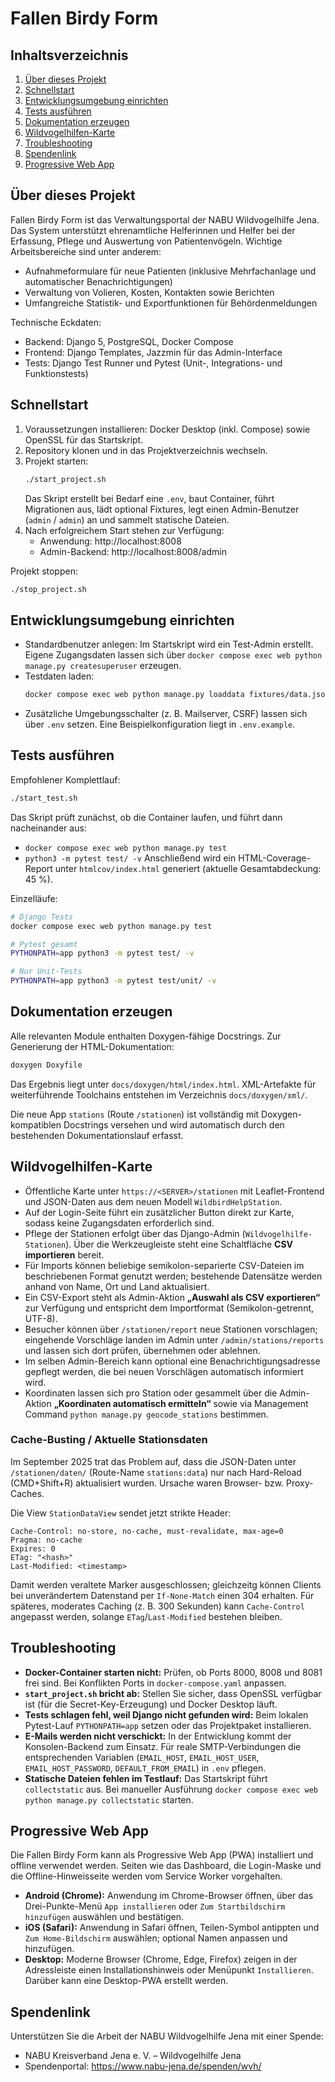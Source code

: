 # Fallen Birdy Form

## Inhaltsverzeichnis
1. [Über dieses Projekt](#über-dieses-projekt)
2. [Schnellstart](#schnellstart)
3. [Entwicklungsumgebung einrichten](#entwicklungsumgebung-einrichten)
4. [Tests ausführen](#tests-ausführen)
5. [Dokumentation erzeugen](#dokumentation-erzeugen)
6. [Wildvogelhilfen-Karte](#wildvogelhilfen-karte)
7. [Troubleshooting](#troubleshooting)
8. [Spendenlink](#spendenlink)
9. [Progressive Web App](#progressive-web-app)

## Über dieses Projekt
Fallen Birdy Form ist das Verwaltungsportal der NABU Wildvogelhilfe Jena. Das System unterstützt ehrenamtliche Helferinnen und Helfer bei der Erfassung, Pflege und Auswertung von Patientenvögeln. Wichtige Arbeitsbereiche sind unter anderem:
- Aufnahmeformulare für neue Patienten (inklusive Mehrfachanlage und automatischer Benachrichtigungen)
- Verwaltung von Volieren, Kosten, Kontakten sowie Berichten
- Umfangreiche Statistik- und Exportfunktionen für Behördenmeldungen

Technische Eckdaten:
- Backend: Django 5, PostgreSQL, Docker Compose
- Frontend: Django Templates, Jazzmin für das Admin-Interface
- Tests: Django Test Runner und Pytest (Unit-, Integrations- und Funktionstests)

## Schnellstart
1. Voraussetzungen installieren: Docker Desktop (inkl. Compose) sowie OpenSSL für das Startskript.
2. Repository klonen und in das Projektverzeichnis wechseln.
3. Projekt starten:
   ```bash
   ./start_project.sh
   ```
   Das Skript erstellt bei Bedarf eine `.env`, baut Container, führt Migrationen aus, lädt optional Fixtures, legt einen Admin-Benutzer (`admin` / `admin`) an und sammelt statische Dateien.
4. Nach erfolgreichem Start stehen zur Verfügung:
   - Anwendung: http://localhost:8008
   - Admin-Backend: http://localhost:8008/admin

Projekt stoppen:
```bash
./stop_project.sh
```

## Entwicklungsumgebung einrichten
- Standardbenutzer anlegen: Im Startskript wird ein Test-Admin erstellt. Eigene Zugangsdaten lassen sich über `docker compose exec web python manage.py createsuperuser` erzeugen.
- Testdaten laden:
  ```bash
  docker compose exec web python manage.py loaddata fixtures/data.json
  ```
- Zusätzliche Umgebungsschalter (z. B. Mailserver, CSRF) lassen sich über `.env` setzen. Eine Beispielkonfiguration liegt in `.env.example`.

## Tests ausführen
Empfohlener Komplettlauf:
```bash
./start_test.sh
```
Das Skript prüft zunächst, ob die Container laufen, und führt dann nacheinander aus:
- `docker compose exec web python manage.py test`
- `python3 -m pytest test/ -v`
Anschließend wird ein HTML-Coverage-Report unter `htmlcov/index.html` generiert (aktuelle Gesamtabdeckung: 45 %).

Einzelläufe:
```bash
# Django Tests
docker compose exec web python manage.py test

# Pytest gesamt
PYTHONPATH=app python3 -m pytest test/ -v

# Nur Unit-Tests
PYTHONPATH=app python3 -m pytest test/unit/ -v
```

## Dokumentation erzeugen
Alle relevanten Module enthalten Doxygen-fähige Docstrings. Zur Generierung der HTML-Dokumentation:
```bash
doxygen Doxyfile
```
Das Ergebnis liegt unter `docs/doxygen/html/index.html`. XML-Artefakte für weiterführende Toolchains entstehen im Verzeichnis `docs/doxygen/xml/`.

Die neue App `stations` (Route `/stationen`) ist vollständig mit Doxygen-kompatiblen Docstrings versehen und wird automatisch durch den bestehenden Dokumentationslauf erfasst.

## Wildvogelhilfen-Karte
- Öffentliche Karte unter `https://<SERVER>/stationen` mit Leaflet-Frontend und JSON-Daten aus dem neuen Modell `WildbirdHelpStation`.
- Auf der Login-Seite führt ein zusätzlicher Button direkt zur Karte, sodass keine Zugangsdaten erforderlich sind.
- Pflege der Stationen erfolgt über das Django-Admin (`Wildvogelhilfe-Stationen`). Über die Werkzeugleiste steht eine Schaltfläche **CSV importieren** bereit.
- Für Imports können beliebige semikolon-separierte CSV-Dateien im beschriebenen Format genutzt werden; bestehende Datensätze werden anhand von Name, Ort und Land aktualisiert.
- Ein CSV-Export steht als Admin-Aktion **„Auswahl als CSV exportieren“** zur Verfügung und entspricht dem Importformat (Semikolon-getrennt, UTF-8).
- Besucher können über `/stationen/report` neue Stationen vorschlagen; eingehende Vorschläge landen im Admin unter `/admin/stations/reports` und lassen sich dort prüfen, übernehmen oder ablehnen.
- Im selben Admin-Bereich kann optional eine Benachrichtigungsadresse gepflegt werden, die bei neuen Vorschlägen automatisch informiert wird.
- Koordinaten lassen sich pro Station oder gesammelt über die Admin-Aktion **„Koordinaten automatisch ermitteln“** sowie via Management Command `python manage.py geocode_stations` bestimmen.

### Cache-Busting / Aktuelle Stationsdaten

Im September 2025 trat das Problem auf, dass die JSON-Daten unter `/stationen/daten/` (Route-Name `stations:data`) nur nach Hard-Reload (CMD+Shift+R) aktualisiert wurden. Ursache waren Browser- bzw. Proxy-Caches.

Die View `StationDataView` sendet jetzt strikte Header:

```
Cache-Control: no-store, no-cache, must-revalidate, max-age=0
Pragma: no-cache
Expires: 0
ETag: "<hash>"
Last-Modified: <timestamp>
```

Damit werden veraltete Marker ausgeschlossen; gleichzeitg können Clients bei unverändertem Datenstand per `If-None-Match` einen 304 erhalten. Für späteres, moderates Caching (z. B. 300 Sekunden) kann `Cache-Control` angepasst werden, solange `ETag`/`Last-Modified` bestehen bleiben.

## Troubleshooting
- **Docker-Container starten nicht:** Prüfen, ob Ports 8000, 8008 und 8081 frei sind. Bei Konflikten Ports in `docker-compose.yaml` anpassen.
- **`start_project.sh` bricht ab:** Stellen Sie sicher, dass OpenSSL verfügbar ist (für die Secret-Key-Erzeugung) und Docker Desktop läuft.
- **Tests schlagen fehl, weil Django nicht gefunden wird:** Beim lokalen Pytest-Lauf `PYTHONPATH=app` setzen oder das Projektpaket installieren.
- **E-Mails werden nicht verschickt:** In der Entwicklung kommt der Konsolen-Backend zum Einsatz. Für reale SMTP-Verbindungen die entsprechenden Variablen (`EMAIL_HOST`, `EMAIL_HOST_USER`, `EMAIL_HOST_PASSWORD`, `DEFAULT_FROM_EMAIL`) in `.env` pflegen.
- **Statische Dateien fehlen im Testlauf:** Das Startskript führt `collectstatic` aus. Bei manueller Ausführung `docker compose exec web python manage.py collectstatic` starten.

## Progressive Web App
Die Fallen Birdy Form kann als Progressive Web App (PWA) installiert und offline verwendet werden. Seiten wie das Dashboard, die Login-Maske und die Offline-Hinweisseite werden vom Service Worker vorgehalten.

- **Android (Chrome):** Anwendung im Chrome-Browser öffnen, über das Drei-Punkte-Menü `App installieren` oder `Zum Startbildschirm hinzufügen` auswählen und bestätigen.
- **iOS (Safari):** Anwendung in Safari öffnen, Teilen-Symbol antippten und `Zum Home-Bildschirm` auswählen; optional Namen anpassen und hinzufügen.
- **Desktop:** Moderne Browser (Chrome, Edge, Firefox) zeigen in der Adressleiste einen Installationshinweis oder Menüpunkt `Installieren`. Darüber kann eine Desktop-PWA erstellt werden.

## Spendenlink
Unterstützen Sie die Arbeit der NABU Wildvogelhilfe Jena mit einer Spende:
- NABU Kreisverband Jena e. V. – Wildvogelhilfe Jena
- Spendenportal: https://www.nabu-jena.de/spenden/wvh/
